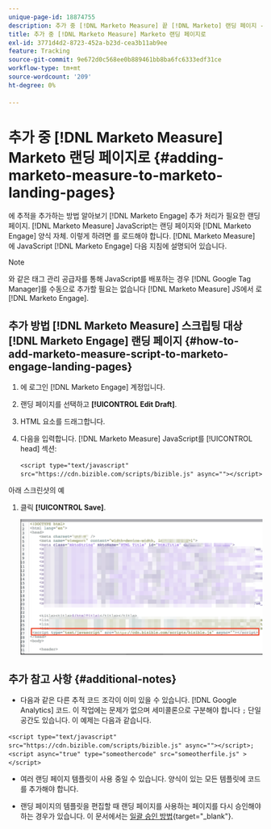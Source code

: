 ```yaml
---
unique-page-id: 18874755
description: 추가 중 [!DNL Marketo Measure] 끝 [!DNL Marketo] 랜딩 페이지 - [!DNL Marketo Measure]
title: 추가 중 [!DNL Marketo Measure] Marketo 랜딩 페이지로
exl-id: 3771d4d2-8723-452a-b23d-cea3b11ab9ee
feature: Tracking
source-git-commit: 9e672d0c568ee0b889461bb8ba6fc6333edf31ce
workflow-type: tm+mt
source-wordcount: '209'
ht-degree: 0%

---
```


# 추가 중 [!DNL Marketo Measure] Marketo 랜딩 페이지로 {#adding-marketo-measure-to-marketo-landing-pages}

에 추적을 추가하는 방법 알아보기 [!DNL Marketo Engage] 추가 처리가 필요한 랜딩 페이지. [!DNL Marketo Measure] JavaScript는 랜딩 페이지와 [!DNL Marketo Engage] 양식 자체. 이렇게 하려면 를 로드해야 합니다. [!DNL Marketo Measure] 에 JavaScript [!DNL Marketo Engage] 다음 지침에 설명되어 있습니다.

>[!NOTE]
>
>와 같은 태그 관리 공급자를 통해 JavaScript를 배포하는 경우 [!DNL Google Tag Manager]를 수동으로 추가할 필요는 없습니다 [!DNL Marketo Measure] JS에서 로 [!DNL Marketo Engage].

## 추가 방법 [!DNL Marketo Measure] 스크립팅 대상 [!DNL Marketo Engage] 랜딩 페이지 {#how-to-add-marketo-measure-script-to-marketo-engage-landing-pages}

1. 에 로그인 [!DNL Marketo Engage] 계정입니다.
1. 랜딩 페이지를 선택하고 **[!UICONTROL Edit Draft]**.
1. HTML 요소를 드래그합니다.
1. 다음을 입력합니다. [!DNL Marketo Measure] JavaScript를 [!UICONTROL head] 섹션:

   `<script type="text/javascript" src="https://cdn.bizible.com/scripts/bizible.js" async=""></script>`

아래 스크린샷의 예

1. 클릭 **[!UICONTROL Save]**.

   ![](assets/adding-bizible-to-marketo-landing-pages-1.png)

## 추가 참고 사항 {#additional-notes}

* 다음과 같은 다른 추적 코드 조각이 이미 있을 수 있습니다. [!DNL Google Analytics] 코드. 이 작업에는 문제가 없으며 세미콜론으로 구분해야 합니다 `;` 단일 공간도 있습니다. 이 예제는 다음과 같습니다.

`<script type="text/javascript" src="https://cdn.bizible.com/scripts/bizible.js" async=""></script>; <script async="true" type="someothercode" src="someotherfile.js" ></script>`

* 여러 랜딩 페이지 템플릿이 사용 중일 수 있습니다. 양식이 있는 모든 템플릿에 코드를 추가해야 합니다.

* 랜딩 페이지의 템플릿을 편집할 때 랜딩 페이지를 사용하는 페이지를 다시 승인해야 하는 경우가 있습니다. 이 문서에서는 [일괄 승인 방법](https://experienceleague.adobe.com/docs/marketo/using/product-docs/demand-generation/landing-pages/landing-page-actions/approve-multiple-landing-pages-at-once.html){target="_blank"}.
